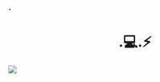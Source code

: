 ### .
<div align="center">
 <h1 align>.💻.⚡</h1> 
</div>

<img src= "https://drjplopes.com/media/BlogBanners/Hello-World_Banner.png">

<!--
**manuQuevedO/manuQuevedO** is a ✨ _special_ ✨ repository because its `README.md` (this file) appears on your GitHub profile.

Here are some ideas to get you started:

- 🔭 I’m currently working on ...
- 🌱 I’m currently learning ...
- 👯 I’m looking to collaborate on ...
- 🤔 I’m looking for help with ...
- 💬 Ask me about ...
- 📫 How to reach me: ...
- 😄 Pronouns: ...
- ⚡ Fun fact: ...
-->

